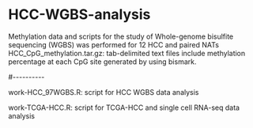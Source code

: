 # HCC-WGBS-analysis
Methylation data and scripts for the study of Whole-genome bisulfite sequencing (WGBS)  was performed for 12 HCC and paired NATs
HCC_CpG_methylation.tar.gz: tab-delimited text files include methylation percentage at each CpG site generated by using bismark.

#----------

work-HCC_97WGBS.R: script for HCC WGBS data analysis 

work-TCGA-HCC.R: script for TCGA-HCC and single cell RNA-seq data analysis
